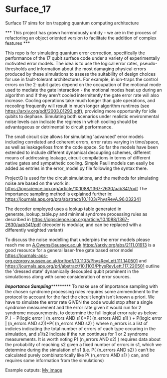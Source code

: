 # Surface_17
Surface 17 sims for ion trapping quantum computing architecture 

*** This project has grown horrendously untidy - we are in the process of refactoring an object oriented version to facilitate the addition of complex features *** 

This repo is for simulating quantum error correction, specifically the performance of the 17 qubit surface code under a variety of experimentally motivated error models. 
The idea is to use the logical error rates, pseudo-thresholds and information about the most damaging physical errors produced by these simulations to assess the suitability 
of design choices for use in fault-tolerant architectures. 
For example, in ion-traps the control errors on the 2-qubit gates depend on the occupation of the motional mode used to mediate the gate interaction - the motional
modes heat up during an algorithm and if they aren't cooled intermitently the gate error rate will also increase. Cooling operations take much longer than gate 
operations, and recooling frequently will result in much longer algorithm runtimes (see https://arxiv.org/pdf/2003.01293.pdf), 
providing more opportunity for idle qubits to dephase. Simulating both scenarios under realistic environmental noise levels can indicate the regimes in which cooling
should be advantageous or detrimental to circuit performance. 

The small circuit size allows for simulating 'advanced' error models including correlated and coherent errors, error rates varying in time/space, as well as 
leakage/loss from the code space. So far the models have been extended to include different dynamical decoupling schemes, different means of addressing leakage, 
circuit compilations in terms of different native gates and sympathetic cooling.
Simple Pauli models can easily be added as entries in the error_model.py file following the syntax there.

ProjectQ is used for the circuit simulations, and the methods for simulating noise are based on the work in: https://iopscience.iop.org/article/10.1088/1367-2630/aab341/pdf 
The importance sampling method is explained further in: https://journals.aps.org/pra/abstract/10.1103/PhysRevA.96.032341

The decoder employed uses a lookup table generated in generate_lookup_table.py and minimal syndrome processing rules
as described in https://iopscience.iop.org/article/10.1088/1367-2630/aab341/pdf (decoder is modular, and can be replaced with a differently weighted variant)

To discuss the noise modelling that underpins the error models please reach me on A.Owens@sussex.ac.uk 
https://arxiv.org/abs/2111.01913 is a good resource for a general laser-free gate based error model
https://journals-aps-org.ezproxy.sussex.ac.uk/prl/pdf/10.1103/PhysRevLett.111.140501 and https://journals.aps.org/prl/abstract/10.1103/PhysRevLett.117.220501
outline the 'dressed state' dynamically decoupled qubit prominent in the simulationss along with some consideration of error sources. 

*********Importance Sampling******************
To make use of importance sampling with the chosen syndrome processing rules requires some ammendment to the protocol to account for the fact the circuit length
isn't known a priori. 
We have to simulate the error rate GIVEN the code would stop after a single syndrome measurement and the error rate given it would run for 2 syndrome measurements,
to determine the full logical error rate as below:
P_l = P(logic error | (n_errors AND s1))*P( (n_errors AND s1) )  + P(logic error | (n_errors AND s2))*P( (n_errors AND s2) ) 
where n_errors is a list of indicies indicating the total number of errors of each type occuring in the simulation, and s1/s2 indicate if the run continues for 
1 or 2 syndrome measurements. It is worth noting P( (n_errors AND s2) )  requires data about the probability of reaching s2 given a fixed number of errors in s1, 
which we determine during the simulation of s1 (i.e. P( (n_errors AND s2) ) can't be calculated purely combinatorically like P( (n_errors AND s1) ) can,
and requires some information from the simulations)

Example outputs:
[My image](https://github.com/QECsims/Surface_17/pl_cool.jpg)

